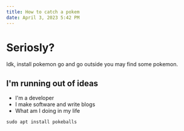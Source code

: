 ```yaml
---
title: How to catch a pokem
date: April 3, 2023 5:42 PM
---
```

# Seriosly?

Idk, install pokemon go and go outside you may find some pokemon.

## I'm running out of ideas

* I'm a developer
* I make software and write blogs
* What am I doing in my life

```
sudo apt install pokeballs
```